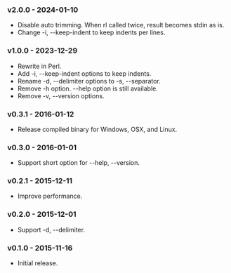 ### v2.0.0 - 2024-01-10

- Disable auto trimming. When rl called twice, result becomes stdin as is.
- Change -i, --keep-indent to keep indents per lines.

### v1.0.0 - 2023-12-29

- Rewrite in Perl.
- Add -i, --keep-indent options to keep indents.
- Rename -d, --delimiter options to -s, --separator.
- Remove -h option. --help option is still available.
- Remove -v, --version options.

### v0.3.1 - 2016-01-12

- Release compiled binary for Windows, OSX, and Linux.

### v0.3.0 - 2016-01-01

- Support short option for --help, --version.

### v0.2.1 - 2015-12-11

- Improve performance.

### v0.2.0 - 2015-12-01

- Support -d, --delimiter.

### v0.1.0 - 2015-11-16

- Initial release.
